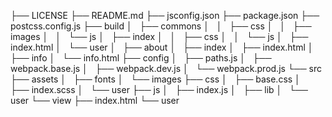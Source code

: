 ├── LICENSE
├── README.md
├── jsconfig.json
├── package.json
├── postcss.config.js
├── build
│   ├── commons
│   │   ├── css
│   │   ├── images
│   │   └── js
│   ├── index
│   │   ├── css
│   │   └── js
│   ├── index.html
│   └── user
│       ├── about
│       ├── index
│       ├── index.html
│       ├── info
│       └── info.html
├── config
│   ├── paths.js
│   ├── webpack.base.js
│   ├── webpack.dev.js
│   └── webpack.prod.js
└── src
    ├── assets
    │   ├── fonts
    │   └── images
    ├── css
    │   ├── base.css
    │   ├── index.scss
    │   └── user
    ├── js
    │   ├── index.js
    │   ├── lib
    │   └── user
    └── view
        ├── index.html
        └── user
